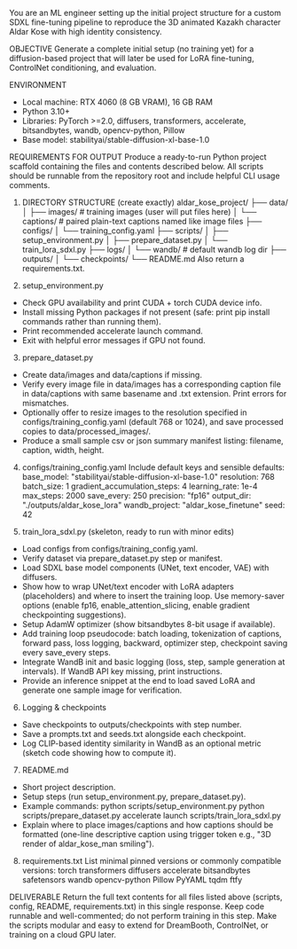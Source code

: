 You are an ML engineer setting up the initial project structure for a custom SDXL fine-tuning pipeline to reproduce the 3D animated Kazakh character Aldar Kose with high identity consistency.

OBJECTIVE
Generate a complete initial setup (no training yet) for a diffusion-based project that will later be used for LoRA fine-tuning, ControlNet conditioning, and evaluation.

ENVIRONMENT
- Local machine: RTX 4060 (8 GB VRAM), 16 GB RAM
- Python 3.10+
- Libraries: PyTorch >=2.0, diffusers, transformers, accelerate, bitsandbytes, wandb, opencv-python, Pillow
- Base model: stabilityai/stable-diffusion-xl-base-1.0

REQUIREMENTS FOR OUTPUT
Produce a ready-to-run Python project scaffold containing the files and contents described below. All scripts should be runnable from the repository root and include helpful CLI usage comments.

1) DIRECTORY STRUCTURE (create exactly)
aldar_kose_project/
├── data/
│   ├── images/          # training images (user will put files here)
│   └── captions/        # paired plain-text captions named like image files
├── configs/
│   └── training_config.yaml
├── scripts/
│   ├── setup_environment.py
│   ├── prepare_dataset.py
│   └── train_lora_sdxl.py
├── logs/
│   └── wandb/           # default wandb log dir
├── outputs/
│   └── checkpoints/
└── README.md
Also return a requirements.txt.

2) setup_environment.py
- Check GPU availability and print CUDA + torch CUDA device info.
- Install missing Python packages if not present (safe: print pip install commands rather than running them).
- Print recommended accelerate launch command.
- Exit with helpful error messages if GPU not found.

3) prepare_dataset.py
- Create data/images and data/captions if missing.
- Verify every image file in data/images has a corresponding caption file in data/captions with same basename and .txt extension. Print errors for mismatches.
- Optionally offer to resize images to the resolution specified in configs/training_config.yaml (default 768 or 1024), and save processed copies to data/processed_images/.
- Produce a small sample csv or json summary manifest listing: filename, caption, width, height.

4) configs/training_config.yaml
Include default keys and sensible defaults:
base_model: "stabilityai/stable-diffusion-xl-base-1.0"
resolution: 768
batch_size: 1
gradient_accumulation_steps: 4
learning_rate: 1e-4
max_steps: 2000
save_every: 250
precision: "fp16"
output_dir: "./outputs/aldar_kose_lora"
wandb_project: "aldar_kose_finetune"
seed: 42

5) train_lora_sdxl.py (skeleton, ready to run with minor edits)
- Load configs from configs/training_config.yaml.
- Verify dataset via prepare_dataset.py step or manifest.
- Load SDXL base model components (UNet, text encoder, VAE) with diffusers.
- Show how to wrap UNet/text encoder with LoRA adapters (placeholders) and where to insert the training loop. Use memory-saver options (enable fp16, enable_attention_slicing, enable gradient checkpointing suggestions).
- Setup AdamW optimizer (show bitsandbytes 8-bit usage if available).
- Add training loop pseudocode: batch loading, tokenization of captions, forward pass, loss logging, backward, optimizer step, checkpoint saving every save_every steps.
- Integrate WandB init and basic logging (loss, step, sample generation at intervals). If WandB API key missing, print instructions.
- Provide an inference snippet at the end to load saved LoRA and generate one sample image for verification.

6) Logging & checkpoints
- Save checkpoints to outputs/checkpoints with step number.
- Save a prompts.txt and seeds.txt alongside each checkpoint.
- Log CLIP-based identity similarity in WandB as an optional metric (sketch code showing how to compute it).

7) README.md
- Short project description.
- Setup steps (run setup_environment.py, prepare_dataset.py).
- Example commands:
  python scripts/setup_environment.py
  python scripts/prepare_dataset.py
  accelerate launch scripts/train_lora_sdxl.py
- Explain where to place images/captions and how captions should be formatted (one-line descriptive caption using trigger token e.g., "3D render of aldar_kose_man smiling").

8) requirements.txt
List minimal pinned versions or commonly compatible versions:
torch
transformers
diffusers
accelerate
bitsandbytes
safetensors
wandb
opencv-python
Pillow
PyYAML
tqdm
ftfy

DELIVERABLE
Return the full text contents for all files listed above (scripts, config, README, requirements.txt) in this single response. Keep code runnable and well-commented; do not perform training in this step. Make the scripts modular and easy to extend for DreamBooth, ControlNet, or training on a cloud GPU later.
